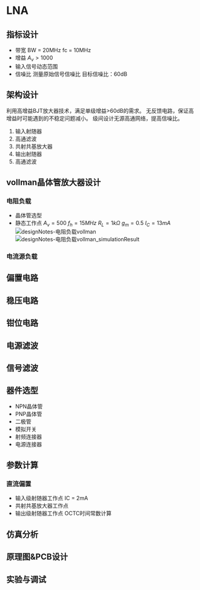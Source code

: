 # LNA
## 指标设计
- 带宽
  BW = 20MHz
  fc = 10MHz
- 增益
  $A_v>1000$
- 输入信号动态范围
- 信噪比
  测量原始信号信噪比
  目标信噪比：60dB
## 架构设计
利用高增益BJT放大器技术，满足单级增益>60dB的需求。
无反馈电路，保证高增益时可能遇到的不稳定问题减小。
级间设计无源高通网络，提高信噪比。
1. 输入射随器
2. 高通滤波
3. 共射共基放大器
4. 输出射随器
5. 高通滤波
## vollman晶体管放大器设计
### 电阻负载
- 晶体管选型
- 静态工作点
  $A_v = 500$
  $f_h = 15MHz$
  $R_L = 1k\Omega$
  $g_m = 0.5$
  $I_C = 13 mA$
  ![designNotes-电阻负载vollman](https://raw.githubusercontent.com/puhang/resource/master/pictures/designNotes-%E7%94%B5%E9%98%BB%E8%B4%9F%E8%BD%BDvollman.png)
  ![designNotes-电阻负载vollman_simulationResult](https://raw.githubusercontent.com/puhang/resource/master/pictures/designNotes-%E7%94%B5%E9%98%BB%E8%B4%9F%E8%BD%BDvollman_simulationResult.png)
### 电流源负载
## 偏置电路

  
## 稳压电路
## 钳位电路
## 电源滤波
## 信号滤波

## 器件选型
- NPN晶体管
- PNP晶体管
- 二极管
- 模拟开关
- 射频连接器
- 电源连接器

## 参数计算
### 直流偏置
- 输入级射随器工作点
  IC = 2mA
- 共射共基放大器工作点
- 输出级射随器工作点
OCTC时间常数计算


## 仿真分析
## 原理图&PCB设计

## 实验与调试
